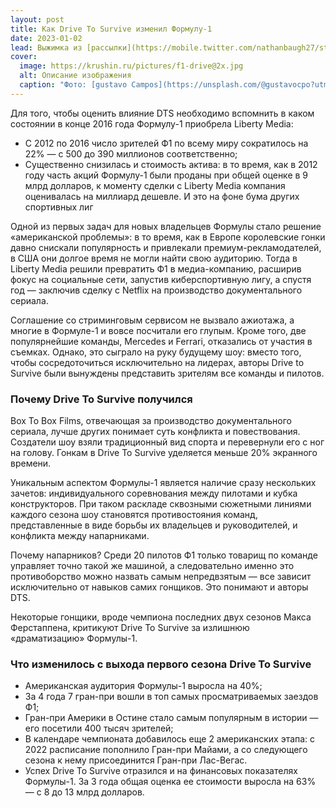 ```yaml
---
layout: post
title: Как Drive To Survive изменил Формулу-1
date: 2023-01-02
lead: Выжимка из [рассылки](https://mobile.twitter.com/nathanbaugh27/status/1584176579885731841) и треда Натана Бау про то, как документальный сериал на Netflix изменил отношение к королевским гонкам в США и остальном мире
cover:
  image: https://krushin.ru/pictures/f1-drive@2x.jpg
  alt: Описание изображения
  caption: "Фото: [gustavo Campos](https://unsplash.com/@gustavocpo?utm_source=unsplash&utm_medium=referral&utm_content=creditCopyText) / [Unsplash](https://unsplash.com/s/photos/formula-one?utm_source=unsplash&utm_medium=referral&utm_content=creditCopyText)"
---
```


Для того, чтобы оценить влияние DTS необходимо вспомнить в каком состоянии в конце 2016 года Формулу-1 приобрела Liberty Media:

- С 2012 по 2016 число зрителей Ф1 по всему миру сократилось на 22% — с 500 до 390 миллионов соответственно;
- Существенно снизилась и стоимость актива: в то время, как в 2012 году часть акций Формулу-1 были проданы при общей оценке в 9 млрд долларов, к моменту сделки с Liberty Media компания оценивалась на миллиард дешевле. И это на фоне бума других спортивных лиг

Одной из первых задач для новых владельцев Формулы стало решение «американской проблемы»: в то время, как в Европе королевские гонки давно снискали популярность и привлекали премиум-рекламодателей, в США они долгое время не могли найти свою аудиторию. Тогда в Liberty Media решили превратить Ф1 в медиа-компанию, расширив фокус на социальные сети, запустив киберспортивную лигу, а спустя год — заключив сделку с Netflix на производство документального сериала.

Соглашение со стриминговым сервисом не вызвало ажиотажа, а многие в Формуле-1 и вовсе посчитали его глупым. Кроме того, две популярнейшие команды, Mercedes и Ferrari, отказались от участия в съемках. Однако, это сыграло на руку будущему шоу: вместо того, чтобы сосредоточиться исключительно на лидерах, авторы Drive to Survive были вынуждены представить зрителям все команды и пилотов.

### Почему Drive To Survive получился
Box To Box Films, отвечающая за производство документального сериала, лучше других понимает суть конфликта и повествования. Создатели шоу взяли традиционный вид спорта и перевернули его с ног на голову. Гонкам в Drive To Survive уделяется меньше 20% экранного времени.

Уникальным аспектом Формулы-1 является наличие сразу нескольких зачетов: индивидуального соревнования между пилотами и кубка конструкторов. При таком раскладе сквозными сюжетными линиями каждого сезона шоу становятся противостояния команд, представленные в виде борьбы их владельцев и руководителей, и конфликта между напарниками.

Почему напарников? Среди 20 пилотов Ф1 только товарищ по команде управляет точно такой же машиной, а следовательно именно это противоборство можно назвать самым непредвзятым — все зависит исключительно от навыков самих гонщиков. Это понимают и авторы DTS.

Некоторые гонщики, вроде чемпиона последних двух сезонов Макса Ферстаппена, критикуют Drive To Survive за излишнюю «драматизацию» Формулы-1.

### Что изменилось с выхода первого сезона Drive To Survive
- Американская аудитория Формулы-1 выросла на 40%;
- За 4 года 7 гран-при вошли в топ самых просматриваемых заездов Ф1;
- Гран-при Америки в Остине стало самым популярным в истории — его посетили 400 тысяч зрителей;
- В календаре чемпионата добавилось еще 2 американских этапа: с 2022 расписание пополнило Гран-при Майами, а со следующего сезона к нему присоединится Гран-при Лас-Вегас.
- Успех Drive To Survive отразился и на финансовых показателях Формулы-1. За 3 года общая оценка ее стоимости выросла на 63% — с 8 до 13 млрд долларов.